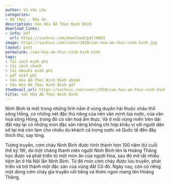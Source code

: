 ```yaml
---
author: Vũ Văn Lâu
categories:
- Ẩm thực - Nấu ăn
description: Văn Hóa Ẩm Thực Ninh Bình
download_links:
- info: pdf
  url: https://sachvui.com/download/pdf/6863
image: https://sachvui.com/cover/2018/van-hoa-am-thuc-ninh-binh.jpg
layout: post
permalink: /van-hoa-am-thuc-ninh-binh.html
tags:
- tải sách miễn phí
- tải sách nhanh
- tải ebooks miễn phí
- pdf miễn phí
- Văn Hóa Ẩm Thực Ninh Bình ebook
- Văn Hóa Ẩm Thực Ninh Bình pdf
thumbnail_url: https://sachvui.com/cover/2018/van-hoa-am-thuc-ninh-binh.jpg
title: Văn Hóa Ẩm Thực Ninh Bình
---
```


 <div class="item-desc text-justify"> <p>Ninh Bình là một trong những tỉnh nằm ở vùng duyên hải thuộc châu thổ sông Hồng, có những nét đặc thù riêng của nền văn minh lúa nước, của văn hoá sông Hồng, trong đó có văn hoá ẩm thực. Và ở mỗi vùng miền trên dải đất này lại có những món đặc sản riêng không chỉ hợp khẩu vị với người dân sở tại mà còn làm cho nhiều du khách cả trong nước và Quốc tế đến đây thích thú, say lòng.</p><p>Tương truyền, cơm cháy Ninh Bình được hình thành hơn 100 năm (từ cuối thế kỷ 19), do một chàng thanh niên người Ninh Bình tên là Hoàng Thăng học được và phát triển từ một món ăn của người Hoa, sau đó mở rất nhiều tiệm ăn ở Hà Nội lẫn Ninh Bình. Từ đó món cơm cháy được lưu truyền, phát triển và trở thành một đặc sản của vùng đất Cố đô. Ngày nay, còn có riêng một dòng cơm cháy gia truyền nổi tiếng và thơm ngon mang tên Hoàng Thăng.</p> </div>